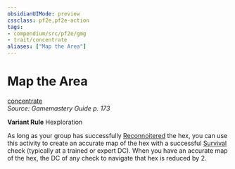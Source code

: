 ```yaml
---
obsidianUIMode: preview
cssclass: pf2e,pf2e-action
tags:
- compendium/src/pf2e/gmg
- trait/concentrate
aliases: ["Map the Area"]
---
```

# Map the Area
[concentrate](../traits/concentrate.md)  
*Source: Gamemastery Guide p. 173*  

**Variant Rule** Hexploration

As long as your group has successfully [Reconnoitered](reconnoiter-gmg.md) the hex, you can use this activity to create an accurate map of the hex with a successful [Survival](../../compendium/skills.md#Survival) check (typically at a trained or expert DC). When you have an accurate map of the hex, the DC of any check to navigate that hex is reduced by 2.